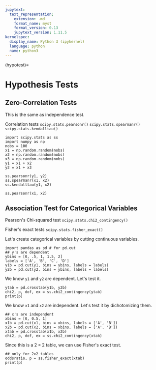 ```yaml
---
jupytext:
  text_representation:
    extension: .md
    format_name: myst
    format_version: 0.13
    jupytext_version: 1.11.5
kernelspec:
  display_name: Python 3 (ipykernel)
  language: python
  name: python3
---
```


(hypotest)=

# Hypothesis Tests

## Zero-Correlation Tests

This is the same as independence test.


Correlation tests
`scipy.stats.pearsonr()`
`scipy.stats.spearmanr()`
`scipy.stats.kendalltau()`

```{code-cell} ipython3
import scipy.stats as ss
import numpy as np
nobs = 100
x1 = np.random.random(nobs)
x2 = np.random.random(nobs)
x3 = np.random.random(nobs)
y1 = x1 + x2
y2 = x1 + x3

ss.pearsonr(y1, y2)
ss.spearmanr(x1, x2)
ss.kendalltau(y1, x2)
```

```{code-cell} ipython3
ss.pearsonr(x1, x2)
```

## Association Test for Categorical Variables

Pearson's Chi-squared test
`scipy.stats.chi2_contingency()`

Fisher's exact tests
`scipy.stats.fisher_exact()`

Let's create categorical variables by cutting continuous variables.
```{code-cell} ipython3
import pandas as pd # for pd.cut
## y's are dependent
ybins = [0, .5, 1, 1.5, 2]
labels = ['A', 'B', 'C', 'D']
y1b = pd.cut(y1, bins = ybins, labels = labels)
y2b = pd.cut(y2, bins = ybins, labels = labels)
```

We know `y1` and `y2` are dependent. Let's test it.
```{code-cell}
ytab = pd.crosstab(y1b, y2b)
chi2, p, dof, ex = ss.chi2_contingency(ytab)
print(p)
```

We know `x1` and `x2` are independent. Let's test it by dichotomizing
them.
```{code-cell}
## x's are independent
xbins = [0, 0.5, 1]
x1b = pd.cut(x1, bins = xbins, labels = ['A', 'B'])
x2b = pd.cut(x2, bins = xbins, labels = ['A', 'B'])
xtab = pd.crosstab(x1b, x2b)
chi2, p, dof, ex = ss.chi2_contingency(xtab)
```

Since this is a $2\times 2$ table, we can use Fisher's exact test.
```{code-cell}
## only for 2x2 tables
oddsratio, p = ss.fisher_exact(xtab)
print(p)
```
